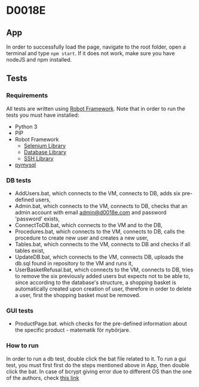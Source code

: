 # D0018E

## App
In order to successfully load the page, navigate to the root folder, open a terminal and type `npm start`. If it does not work, make sure you have nodeJS and npm installed.


## Tests

### Requirements
All tests are written using [Robot Framework](https://robotframework.org/robotframework/latest/RobotFrameworkUserGuide.html).
Note that in order to run the tests you must have installed:
- Python 3
- PIP
- Robot Framework
  - [Selenium Library](https://github.com/robotframework/SeleniumLibrary)
  - [Database Library](https://franz-see.github.io/Robotframework-Database-Library/api/1.2.2/DatabaseLibrary.html)
  - [SSH Library](http://robotframework.org/SSHLibrary/SSHLibrary.html)
- [pymysql](https://pypi.org/project/PyMySQL/)

### DB tests
- AddUsers.bat, which connects to the VM, connects to DB, adds six pre-defined users,
- Admin.bat, which connects to the VM, connects to DB, checks that an admin account with email admin@d0018e.com and password 'password' exists,
- ConnectToDB.bat, which connects to the VM and to the DB,
- Procedures.bat, which connects to the VM, connects to DB, calls the procedure to create new user and creates a new user,
- Tables.bat, which connects to the VM, connects to DB and checks if all tables exist,
- UpdateDB.bat, which connects to the VM, connects DB, uploads the db.sql found in repository to the VM and runs it,
- UserBasketRefusal.bat, which connects to the VM, connects to DB, tries to remove the six previously added users but expects not to be able to, since according to the database's structure, a shopping basket is automatically created upon creation of user, therefore in order to delete a user, first the shopping basket must be removed.

### GUI tests
- ProductPage.bat. which checks for the pre-defined information about the specific product - matematik för nybörjare.

### How to run
In order to run a db test, double click the bat file related to it.
To run a gui test, you must first first do the steps mentioned above in App, then double click the bat.
In case of bcrypt giving error due to different OS than the one of the authors, check [this link](https://stackoverflow.com/questions/60962219/error-bcrypt-lib-node-is-not-a-valid-win32-application)
